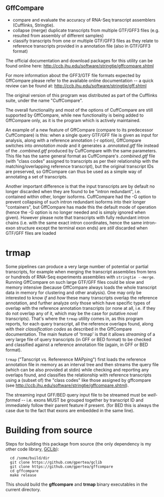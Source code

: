 ## GffCompare
* compare and evaluate the accuracy of RNA-Seq transcript assemblers (Cufflinks, Stringtie). 
* collapse (merge) duplicate transcripts from multiple GTF/GFF3 files (e.g. resulted from assembly of different samples)
* classify transcripts from one or multiple GTF/GFF3 files as they relate to reference transcripts provided in a
annotation file (also in GTF/GFF3 format)

The official documentation and download packages for this utility can be found online here:
http://ccb.jhu.edu/software/stringtie/gffcompare.shtml

For more information about the GFF3/GTF file formats expected by
GffCompare please refer to the available online documentation -- a quick
review can be found at: http://ccb.jhu.edu/software/stringtie/gff.shtml

The original version of this program was distributed as part of the
Cufflinks suite, under the name "CuffCompare".

The overall functionality and most of the options of CuffCompare are
still supported by GffCompare, while new functionality is being added to
GffCompare only, as it is the program which is actively maintained.

An example of a new feature of GffCompare (compare to its predecessor
CuffCompare) is this: when a single query GTF/GFF file is given as input
for analysis, along with a reference annotation (-r option), GffCompare
switches into *annotation mode* and it generates a *.annotated.gtf* file
instead of the *.combined.gtf* produced by CuffCompare with the same
parameters. This file has the same general format as CuffCompare's
*.combined.gtf* file (with "class codes" assigned to transcripts as per
their relationship with the matching/overlapping reference transcript),
but the original transcript IDs are preserved, so GffCompare can thus be
used as a simple way of annotating a set of transcripts.

Another important difference is that the input transcripts are by default no longer discarded when they are found to be "intron redundant", i.e. contained within other, longer isoforms. CuffCompare had the -G option to prevent collapsing of such intron redundant isoforms into their longer "containers", but GffCompare has made this the default mode of operation (hence the -G option is no longer needed and is simply ignored when given). However please note that transcripts with fully redundant intron chains (i.e. with the same exact intron coordinates, hence the same intron-exon structure except the terminal exon ends) are *still* discarded when GTF/GFF files are loaded

# trmap
Some pipelines can produce a very large number of potential or partial transcripts, for example when merging the transcript assemblies from tens or hundreds of RNA-Seq experiments assemblies with `stringtie --merge`. Running GffCompare on such large GTF/GFF files could be slow and memory intensive (because GffCompare always loads the whole transcript data in memory for clustering and other analysis). One may only be interested to know _if_ and _how_ these many transcripts overlap the reference annotation, and further analyze only those which have specific types of overlap with the reference annotation transcripts (or none at all, i.e. if they do not overlap any of it, which may be the case for putative _novel_ transcripts). 
That's where the `trmap` utility comes in, as this program reports, for each query transcript, all the reference overlaps found, along with their _classification codes_ as described in the GffCompare documentation. The main feature of 'trmap' is that it allows _streaming_ of a very large file of query transcripts (in GFF or BED format) to be checked and classified against a reference annotation file (again, in GFF or BED format).

`trmap` ("Tanscript vs. Refererence MAPping") first loads the reference annotation file in memory as an interval tree and then streams the query file (which can be also provided at stdin) while checking and reporting any overlaps found, and classifies the relationship with reference transcripts using a (subset of) the "class codes" like those assigned by gffcompare (see http://ccb.jhu.edu/software/stringtie/gffcompare.shtml). 

The streaming input GFF/BED query input file to be streamed must be _well-formed_ -- i.e. exons MUST be grouped together by transcript ID and immediately follow their parent feature if present. (for BED this is always the case due to the fact that exons are embedded in the same line).

# Building from source
Steps for building this package from source (the only dependency is my other code library, [GCLib](../../../gclib)):
```
  cd /some/build/dir
  git clone https://github.com/gpertea/gclib
  git clone https://github.com/gpertea/gffcompare
  cd gffcompare
  make release
```
This should build the **gffcompare** and **trmap** binary executables in the 
current directory.

